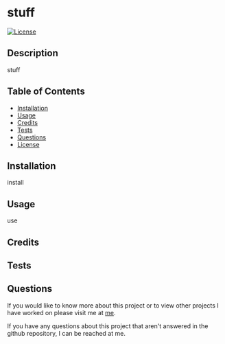 # stuff

  [![License](https://img.shields.io/badge/License-EPL_1.0-red.svg)](https://opensource.org/licenses/EPL-1.0)

  ## Description

  stuff

  ## Table of Contents

  - [Installation](#installation)
  - [Usage](#usage)
  - [Credits](#credits)
  - [Tests](#tests)
  - [Questions](#questions)
  - [License](#license)

  ## Installation

  install

  ## Usage

  use

  ## Credits

  

  ## Tests

  

  ## Questions

  If you would like to know more about this project or to view other projects I have worked on please visit me at [me](https://github.com/me).

  If you have any questions about this project that aren't answered in the github repository, I can be reached at me.
